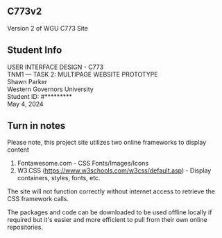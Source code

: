 ## C773v2 ##
Version 2 of WGU C773 Site

## Student Info ##
USER INTERFACE DESIGN - C773\
TNM1 — TASK 2: MULTIPAGE WEBSITE PROTOTYPE\
Shawn Parker\
Western Governors University\
Student ID: #*********\
May 4, 2024

## Turn in notes ##
Please note, this project site utilizes two online frameworks to display content

1. Fontawesome.com - CSS Fonts/Images/Icons
2. W3.CSS (https://www.w3schools.com/w3css/default.asp) - Display containers, styles, fonts, etc.

The site will not function correctly without internet access to retrieve the CSS framework calls.

The packages and code can be downloaded to be used offline locally if required but it's easier and more efficient to pull from their own online repositories.
